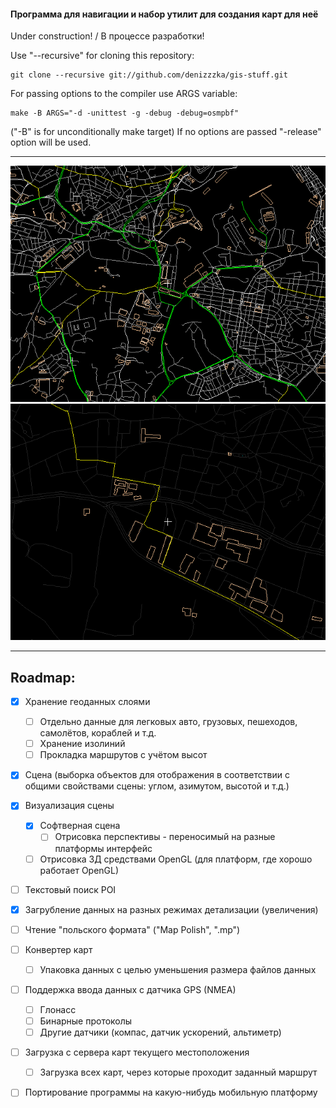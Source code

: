 #### Программа для навигации и набор утилит для создания карт для неё

Under construction! / В процессе разработки!

Use "--recursive" for cloning this repository:
```
git clone --recursive git://github.com/denizzzka/gis-stuff.git
```
For passing options to the compiler use ARGS variable:
```
make -B ARGS="-d -unittest -g -debug -debug=osmpbf"
```
("-B" is for unconditionally make target)
If no options are passed "-release" option will be used.

* * *
![Image](screenshots/malta_lines_3_colored.png)
![Image](screenshots/malta_5_pathfinding.png)
* * *

Roadmap:
--------------

- [x] Хранение геоданных слоями
    - [ ] Отдельно данные для легковых авто, грузовых, пешеходов, самолётов, кораблей и т.д.
    - [ ] Хранение изолиний
    - [ ] Прокладка маршрутов с учётом высот

- [x] Сцена (выборка объектов для отображения в соответствии с общими свойствами сцены: углом, азимутом, высотой и т.д.)
    
- [x] Визуализация сцены
    - [x] Софтверная сцена
        - [ ] Отрисовка перспективы - переносимый на разные платформы интерфейс
    - [ ] Отрисовка 3Д средствами OpenGL (для платформ, где хорошо работает OpenGL)

- [ ] Текстовый поиск POI

- [x] Загрубление данных на разных режимах детализации (увеличения)

- [ ] Чтение "польского формата" ("Map Polish", ".mp")

- [ ] Конвертер карт
    - [ ] Упаковка данных с целью уменьшения размера файлов данных

- [ ] Поддержка ввода данных с датчика GPS (NMEA)
    - [ ] Глонасс
    - [ ] Бинарные протоколы
    - [ ] Другие датчики (компас, датчик ускорений, альтиметр)

- [ ] Загрузка с сервера карт текущего местоположения
    - [ ] Загрузка всех карт, через которые проходит заданный маршрут

- [ ] Портирование программы на какую-нибудь мобильную платформу

